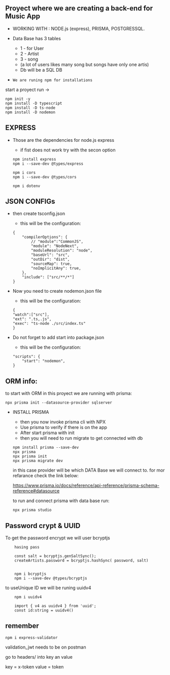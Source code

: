 Proyect where we are creating a back-end for Music App
--
-   WORKING WITH : NODE.js (express), PRISMA, POSTGRESSQL.

- Data Base has 3 tables
    - 1 - for User  
    - 2 - Artist 
    - 3 - song
    - (a lot of users likes many song but songs have only one artis)
    - Db will be a SQL DB

- `We are runing npm for installations`

start a proyect run ->
```
npm init -y
npm install -D typescript
npm install -D ts-node
npm install -D nodemon
```
EXPRESS
--
- Those are the dependencies for node.js express
    - if fist does not work try with the secon option

    ```
    npm install express
    npm i --save-dev @types/express

    npm i cors
    npm i --save-dev @types/cors

    npm i dotenv
    ```

JSON CONFIGs
--
- then create tsconfig.json

    - this will be the configuration:
    ```
    {
        "compilerOptions": {
            // "module":"CommonJS",
            "module": "NodeNext",
            "moduleResolution": "node",
            "baseUrl": "src",
            "outDir": "dist",
            "sourceMap": true,
            "noImplicitAny": true,
        },
        "include": ["src/**/*"]
    }
    ```

- Now you need to create nodemon.json file
    - this will be the configuration:
    ```
    {
    "watch":["src"],
    "ext": ".ts,.js",
    "exec": "ts-node ./src/index.ts"
    }   
    ```
- Do not forget to add start into package.json
    - this will be the configuration:
    ```
    "scripts": {
        "start": "nodemon",
    }   
    ```



ORM info:
--

to start with ORM in this proyect we are running with prisma:

```
npx prisma init --datasource-provider sqlserver
```

- INSTALL PRISMA
    * then you now invoke prisma cli with NPX
    * Use prisma to verify if there is on the app
    * After start prisma with init
    * then you will need to run migrate to get connected with db

    ```
    npm install prisma --save-dev
    npx prisma
    npx prisma init
    npx prisma migrate dev
    ```

    in this case provider will be which DATA Base we will connect to.
    for mor refarance check the link below:

    https://www.prisma.io/docs/reference/api-reference/prisma-schema-reference#datasource

    to run and connect prisma with data base run:
    ```
    npx prisma studio
    ```

Password crypt & UUID
--

To get the password encrypt we will user bcryptjs
    
```
    hasing pass

    const salt = bcryptjs.genSaltSync();
    createArtists.password = bcryptjs.hashSync( password, salt)


    npm i bcryptjs
    npm i --save-dev @types/bcryptjs
```
    



to useUnique ID we will be runing uuidv4

```
    npm i uuidv4

    import { v4 as uuidv4 } from 'uuid';
    const id:string = uuidv4()
```

remember
--

```
npm i express-validator
```

validation_jwt needs to be on postman

go to headers/ into key an value

key = x-token 
value = token
